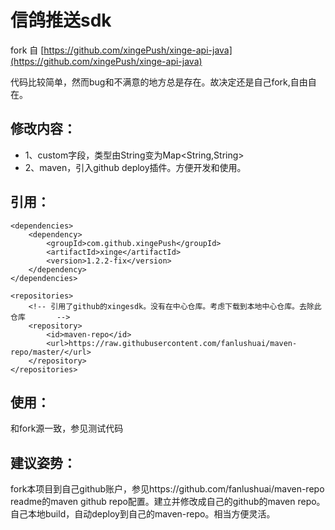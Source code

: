 # 信鸽推送sdk 
fork 自 [https://github.com/xingePush/xinge-api-java](https://github.com/xingePush/xinge-api-java)

代码比较简单，然而bug和不满意的地方总是存在。故决定还是自己fork,自由自在。

## 修改内容：
- 1、custom字段，类型由String变为Map<String,String>
- 2、maven，引入github deploy插件。方便开发和使用。

## 引用：

    <dependencies>
     	<dependency>
            <groupId>com.github.xingePush</groupId>
            <artifactId>xinge</artifactId>
            <version>1.2.2-fix</version>
        </dependency>
    </dependencies>

    <repositories>
        <!-- 引用了github的xingesdk。没有在中心仓库。考虑下载到本地中心仓库。去除此仓库       -->
        <repository>
            <id>maven-repo</id>
            <url>https://raw.githubusercontent.com/fanlushuai/maven-repo/master/</url>
        </repository>
    </repositories>
    
## 使用：

和fork源一致，参见测试代码

## 建议姿势：

fork本项目到自己github账户，参见https://github.com/fanlushuai/maven-repo  readme的maven github repo配置。建立并修改成自己的github的maven repo。
自己本地build，自动deploy到自己的maven-repo。相当方便灵活。

